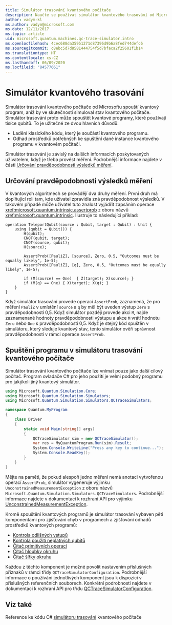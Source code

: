 ```yaml
---
title: Simulátor trasování kvantového počítače
description: Naučte se používat simulátor kvantového trasování od Microsoftu k ladění klasického kódu a odhadu požadavků na prostředky v kvantovém programu.
author: vadym-kl
ms.author: vadym@microsoft.com
ms.date: 12/11/2017
ms.topic: article
uid: microsoft.quantum.machines.qc-trace-simulator.intro
ms.openlocfilehash: 4cec688da35951271d87396d9b6a8fed744defc6
ms.sourcegitcommit: c8ebc5d7d8581444754f5d7bfaca2f25601f1b14
ms.translationtype: HT
ms.contentlocale: cs-CZ
ms.lasthandoff: 06/09/2020
ms.locfileid: "84577661"
---
```

# <a name="quantum-trace-simulator"></a>Simulátor kvantového trasování

Simulátor trasování kvantového počítače od Microsoftu spouští kvantový program, aniž by ve skutečnosti simuloval stav kvantového počítače.  Simulátor trasování proto může spouštět kvantové programy, které používají tisíce qubitů.  To je užitečné ze dvou hlavních důvodů: 

* Ladění klasického kódu, který je součástí kvantového programu. 
* Odhad prostředků potřebných ke spuštění dané instance kvantového programu v kvantovém počítači.

Simulátor trasování je závislý na dalších informacích poskytovaných uživatelem, když je třeba provést měření. Podrobnější informace najdete v části [Určování pravděpodobnosti výsledků měření](#providing-the-probability-of-measurement-outcomes). 

## <a name="providing-the-probability-of-measurement-outcomes"></a>Určování pravděpodobnosti výsledků měření

V kvantových algoritmech se provádějí dva druhy měření. První druh má doplňující roli tam, kde uživatel zpravidla zná pravděpodobnost výsledků. V takovém případě může uživatel tuto znalost vyjádřit zapsáním operace <xref:microsoft.quantum.intrinsic.assertprob> z oboru názvů <xref:microsoft.quantum.intrinsic>. Ilustruje to následující příklad:

```qsharp
operation TeleportQubit(source : Qubit, target : Qubit) : Unit {
    using (qubit = Qubit()) {
        H(qubit);
        CNOT(qubit, target);
        CNOT(source, qubit);
        H(source);

        AssertProb([PauliZ], [source], Zero, 0.5, "Outcomes must be equally likely", 1e-5);
        AssertProb([PauliZ], [q], Zero, 0.5, "Outcomes must be equally likely", 1e-5);

        if (M(source) == One)  { Z(target); X(source); }
        if (M(q) == One) { X(target); X(q); }
    }
}
```

Když simulátor trasování provede operaci `AssertProb`, zaznamená, že pro měření `PauliZ` v umístění `source` a `q` by měl být uveden výstup `Zero` s pravděpodobností 0,5. Když simulátor později provede akci `M`, najde zaznamenané hodnoty pravděpodobnosti výstupu a akce `M` vrátí hodnotu `Zero` nebo `One` s pravděpodobností 0,5. Když je stejný kód spuštěn v simulátoru, který sleduje kvantový stav, tento simulátor ověří správnost pravděpodobností v rámci operace `AssertProb`.

## <a name="running-your-program-with-the-quantum-computer-trace-simulator"></a>Spuštění programu v simulátoru trasování kvantového počítače 

Simulátor trasování kvantového počítače lze vnímat pouze jako další cílový počítač. Program ovladače C# pro jeho použití je velmi podobný programu pro jakýkoli jiný kvantový simulátor. 

```csharp
using Microsoft.Quantum.Simulation.Core;
using Microsoft.Quantum.Simulation.Simulators;
using Microsoft.Quantum.Simulation.Simulators.QCTraceSimulators;

namespace Quantum.MyProgram
{
    class Driver
    {
        static void Main(string[] args)
        {
            QCTraceSimulator sim = new QCTraceSimulator();
            var res = MyQuantumProgram.Run(sim).Result;
            System.Console.WriteLine("Press any key to continue...");
            System.Console.ReadKey();
        }
    }
}
```

Mějte na paměti, že pokud alespoň jedno měření nemá anotaci vytvořenou operací `AssertProb`, simulátor vygeneruje výjimku `UnconstrainedMeasurementException` z oboru názvů `Microsoft.Quantum.Simulation.Simulators.QCTraceSimulators`. Podrobnější informace najdete v dokumentaci k rozhraní API pro výjimku [UnconstrainedMeasurementException](xref:Microsoft.Quantum.Simulation.Simulators.QCTraceSimulators.UnconstrainedMeasurementException).

Kromě spouštění kvantových programů je simulátor trasování vybaven pěti komponentami pro zjišťování chyb v programech a zjišťování odhadů prostředků kvantových programů: 

* [Kontrola odlišných vstupů](xref:microsoft.quantum.machines.qc-trace-simulator.distinct-inputs)
* [Kontrola použití neplatných qubitů](xref:microsoft.quantum.machines.qc-trace-simulator.invalidated-qubits)
* [Čítač primitivních operací](xref:microsoft.quantum.machines.qc-trace-simulator.primitive-counter)
* [Čítač hloubky okruhu](xref:microsoft.quantum.machines.qc-trace-simulator.depth-counter)
* [Čítač šířky okruhu](xref:microsoft.quantum.machines.qc-trace-simulator.width-counter)

Každou z těchto komponent je možné povolit nastavením příslušných příznaků v rámci třídy `QCTraceSimulatorConfiguration`. Podrobnější informace o používání jednotlivých komponent jsou k dispozici v příslušných referenčních souborech. Konkrétní podrobnosti najdete v dokumentaci k rozhraní API pro třídu [QCTraceSimulatorConfiguration](https://docs.microsoft.com/dotnet/api/Microsoft.Quantum.Simulation.Simulators.QCTraceSimulators.QCTraceSimulatorConfiguration).

## <a name="see-also"></a>Viz také
Reference ke kódu C# [simulátoru trasování](xref:Microsoft.Quantum.Simulation.Simulators.QCTraceSimulators.QCTraceSimulator) kvantového počítače 


